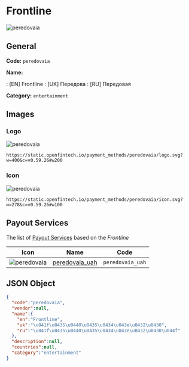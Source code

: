 
# Frontline 
![peredovaia](https://static.openfintech.io/payment_methods/peredovaia/logo.svg?w=400&c=v0.59.26#w200)  

## General 
**Code:** `peredovaia` 
 
**Name:** 
 
:	[EN] Frontline 
:	[UK] Передова 
:	[RU] Передовая 
 
**Category:** `entertainment` 
 

## Images 

### Logo 
![peredovaia](https://static.openfintech.io/payment_methods/peredovaia/logo.svg?w=400&c=v0.59.26#w200)  

```
https://static.openfintech.io/payment_methods/peredovaia/logo.svg?w=400&c=v0.59.26#w200
```  

### Icon 
![peredovaia](https://static.openfintech.io/payment_methods/peredovaia/icon.svg?w=278&c=v0.59.26#w100)  

```
https://static.openfintech.io/payment_methods/peredovaia/icon.svg?w=278&c=v0.59.26#w100
```  

## Payout Services 
 
The list of [Payout Services](/payout-services/) based on the _Frontline_ 

|Icon|Name|Code| 
|:---:|:---:|:---:| 
|![peredovaia](https://static.openfintech.io/payout_methods/peredovaia/icon.svg?w=278&c=v0.59.26#w40) |[peredovaia_uah](/payout-services/peredovaia_uah/)|`peredovaia_uah`| 
 

## JSON Object 

```json
{
  "code":"peredovaia",
  "vendor":null,
  "name":{
    "en":"Frontline",
    "uk":"\u041f\u0435\u0440\u0435\u0434\u043e\u0432\u0430",
    "ru":"\u041f\u0435\u0440\u0435\u0434\u043e\u0432\u0430\u044f"
  },
  "description":null,
  "countries":null,
  "category":"entertainment"
}
```  
